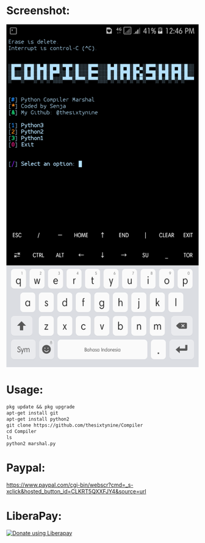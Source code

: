 # Screenshot:
![](./images/Screenshot.png)
# Usage:
```
pkg update && pkg upgrade
apt-get install git
apt-get install python2
git clone https://github.com/thesixtynine/Compiler
cd Compiler
ls
python2 marshal.py
```
# Paypal:
https://www.paypal.com/cgi-bin/webscr?cmd=_s-xclick&hosted_button_id=CLKRT5QXXFJY4&source=url
# LiberaPay:
<noscript><a href="https://liberapay.com/thesixtynine/donate"><img alt="Donate using Liberapay" src="https://liberapay.com/assets/widgets/donate.svg"></a></noscript>
